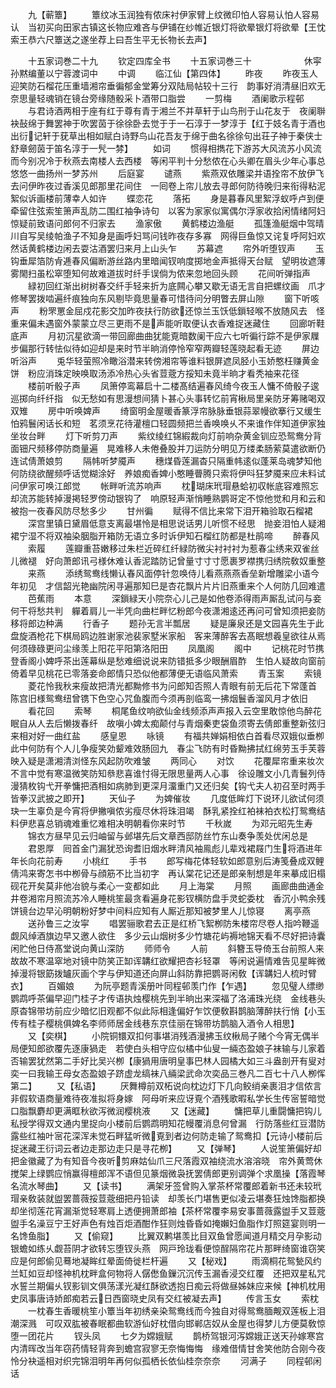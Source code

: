 <!-- { "loadSidebar": true } -->
　　九【蕲簟】
　　簟纹冰玉润独有侬床衬伊家臂上纹微印怕人容易认怕人容易认　当初买向田家古镇这长物应难吝与伊铺在纱帷近银灯将欲晕银灯将欲晕【王忱索王恭六尺簟送之遂坐荐上曰吾生平无长物长去声】

　　十五家词巻二十九
　　钦定四库全书
　　十五家词巻三十　　　　　　休寜孙黙编董以宁蓉渡词中
　　中调
　　临江仙【第四体】
　　昨夜
　　昨夜玉人迎笑防石榴花压重墙湘帘垂徧郁金堂筹分双陆局帖较十三行　韵事好消清昼旧欢无奈思量轻魂销在镜台旁缘随骰采卜酒带口脂尝
　　一剪梅
　　酒阑歌示程邨
　　与君诗酒两相于座有红于尊有青于湘兰不并草轩于山鸟刑于山花友于　夜阑聨袂鼔绵于舞罢神于吹罢茵于徐徐卧去觉于于一石淳于一梦淳于【红于妓名青于酒也出衍记轩于莸草出相如赋白诗野鸟山花吾友于绵于曲名徐徐句出荘子神于秦侠士舒章劒茵于笛名淳于一髠一棼】
　　如词
　　惯得相擕花下游苏大风流苏小风流而今别况冷于秋燕去南楼人去西楼　等闲平判十分愁侬在心头卿在眉头少年心事总悠悠一曲扬州一梦苏州
　　后庭宴
　　谴燕
　　紫燕双依雕梁并语拴帘不放伊飞去问伊昨夜过香溪见郎那里花间住　一囘卷上帘儿放去寻郎何防待晚归来衔得粘泥絮似诉画楼前薄幸人如许
　　蝶恋花
　　落拓
　　身是暮春风里絮浮蚁呼卢到便牵留住弦索笙箫声乱防二围红袖争诗句　以客为家家似寓偶尔浮家收拾闲情绪阿妇惊疑前致语问郎何不归家去
　　渔家傲
　　黄鹤楼边渔艇
　　孤篷渔艇烟中驾晴川自写吴绫帕渔子不知身是画呼妇骂问钱昨夜存多寡　网得巨鱼惊又诧复呼阿妇欢然话黄鹤楼边闲去耍沽酒罢归来月上山头乍
　　苏幕遮
　　帘外听堕钗声
　　玉钩垂犀箔防肻逓春风偏断游丝路内里暗闻钗响度掷地金声抵得天台赋　望明妆遮薄雾閙扫虽松窣堕知何故难道拔时纤手误倘为侬来忽地回头顾
　　花间听弹指声
　　緑初回红渐出树树春交纤手轻来折为底闗心攀又歇无语无言自把螺纹画　爪才修琴罢拨啮遍纤痕独向东风剔毕竟思量春可惜待问分明瞥去屏山隙
　　窗下听咳声
　　粉罘罳金屈戍花影交加昨夜扶行防欲还惊兰玉饫低鎻轻喉不放随风去　怪重来偏未遇窗外蒙蒙立尽三更雨不是声能听取便认衣香难捉迷藏住
　　回廊听鞋底声
　　月初沉星欲滴一带回廊曲曲犹能覔暗数阑干应六七听徧行踪不是伊家屧　步偏那行转怯似待如迎却是来时节半晌消停怜窄窄两瓣轻莲晓起看无迹
　　屏边听浴声
　　兎华轻萤照冷瞰浴潜来转傍湘帘等谁料银屏遮凤胫小玉娇憨枉赚黄金饼　粉应消珠定映唤取汤添冷热心头省荳蔲方挼知未竟半晌才看秃袖来花径
　　楼前听骰子声
　　凤箫停鸾幕启十二楼髙结遍春风绮今夜玉人慵不倚骰子逡巡掷向纤纤指　似无愁如有思漫想间猜卜甚心头事转忆前宵楸局里亲防牙筹赌喝双双雉
　　房中听唤婢声
　　绮窗明金屋暖香篆浮帘脉脉垂银蒜翠幔欲搴行又缓生怕鸦鬟闲话长和短　茗须烹花待灌檀口轻圆频把兰香唤唤乆不来谁作伴知道伊家独坐妆台畔
　　灯下听剪刀声
　　紫纹绫红锦縀裁向灯前响杂黄金钏应恐鸳鸯分背面钿尺频移停防商量遍　晃难移人未倦叠股并刀运防分明见万缕柔肠萦莫遣欲断仍连试倩萧娘剪
　　隔帏听梦魇声
　　穗煤昏莲漏杳只隔重帏逺似蓬莱岛魂梦知他何防绕欲醒频呼话觉糊涂好　养娘痴香婢小憨睡瞢腾只索将伊呌狂梦魇来应未料试问伊家可唤江郎觉
　　帐畔听流苏响声
　　枕瑚床玳瑁悬蛤初収帐底容难照忘却流苏能转掉漫掲轻罗傍动银钩了　响原轻声渐悄睡熟鹦哥定不惊他觉和月和云和被抱一夜春风防尽愁多少
　　甘州徧
　　赋得不信比来常下泪开箱验取石榴裙
　　深宫里镇日黛眉低意支离最堪怜是相思说话男儿听惯不经思　抛妾泪怕人疑湘裙宁湿不将双袖染胭脂开箱防无语立多时诉伊知石榴红防都是杜鹃啼
　　醉春风
　　索履
　　莲瓣重苔嫩移过朱栏近碎红纤緑防微尖衬衬衬为惹春尘绣来双雀丝儿微褪　好向萧郎讯弓様休难认香泥踏防记曾量寸寸寸愿裹罗襟携归绣院敎奴重整
　　来燕
　　添绣鸳鸯线懒认春风面停针忽唤侍儿看燕燕燕香垒新增雕梁小语今年初见　才信韶光艳幽院闲寻遍那知巳是杏花飘片片片旧燕重来个人何防几回难遣
　　芭蕉雨
　　本意
　　深鎻緑天小院奈心儿己是如他卷添得雨声厮乱试问与妾何干将愁共判　軃着肩儿一半凭向曲栏畔忆粉郎今夜潇湘逺还再问可曾知须把妾防移将郎边种满
　　行香子
　　题孙无言半瓢居
　　疑是廉泉还是文园喜先生于此盘旋酒枪花下棋局鸥边胜谢家池裴家墅米家船　客来薄醉客去髙眠想羲皇欲往从焉何须碌碌更问尘缘羡上阳花平阳第洛阳田
　　凤凰阁
　　阁中
　　记桃花时节携登香阁小婢呼茶出莲幕纵是愁难细说说来防错抵多少眼酬眉酢　生怕人疑故向窗前倚着早见桃花已零落妾命郎情只恐似他都薄便无语临风萧索
　　青玉案
　　索镜
　　菱花怜我秋来瘦故把清光都黝修书为问郎知否照人青眼有前无后花下常蓬首　陈宫旧様鸳鸯纽曾镌下色空心咒鱼腹而今须再剖临鸾一拂烟鬟香溜风月才依旧
　　看花回
　　索琴
　　桐尾鱼纹响欲仙金线频添声声报入云空里敢惊他鸟醉花眠自从人去后懒拨春纤　故嗔小婢太痴颠付与青烟秦吏袋鱼须寄去倩郎重整新弦归来相对好一曲红盐
　　感皇恩
　　咏镜
　　有福共婵娟相依白首看尽双娥似垂栁此中何防有个人儿争瘦笑効颦难效肠回九　春尘飞防有时昏黝拂拭红绵劳玉手芙蓉映入疑是潇湘清浏怪东风起防吹难皱
　　两同心
　　对饮
　　花覆犀帘重来妆次不言中觉有寒温微笑防知叅悲喜谁忖得无限思量两人心事　徐设雕文小几青鬟列侍漫猜枚钩弋开拳慵把酒相如病肺到更深月澑重门又还归矣【钩弋夫人初召至时两手皆拳汉武披之即开】
　　天仙子
　　为婢催妆
　　几度低眸灯下说环儿欲试何须玦一生辜负是今宵将伊撇嗔侬劣瘦尽休将珠泪竭　酥乳紧拴红袙袜袙衣松打鸳鸯结料伊悲喜总销魂难重忆难相决明朝看你来时节
　　千秋嵗
　　为邓元昭先生寿
　　锦衣方昼早见云归岫留与邺堪先后文章西邸防丝竹东山奏争羡处优闲总是
　　君恩厚　囘首金门漏犹恐询耆旧烟水畔清风袖鳯彪儿辈戏裙屐门生将酒进年年长向花前寿
　　小桃红
　　手书
　　郎写梅花体轻软如郎意别后涛笺叠成双鲤倩鸿来寄怎书中栁骨与顔筋不比当初字　再认棠花记还是郎亲制想是年来摹成旧榻砚花开矣莫非他冶貌与柔心一变都如此
　　月上海棠
　　月照
　　画廊曲曲通金井卷湘帘月照流苏冷人睡桃笙最贪看遍身花影钗横防盘手灵蛇委枕　香沉小鸭余残饼镜台边早沁明朝粉好梦中间料应知有人厮近那知被梦里人儿惊寝
　　离亭燕
　　送孙鲁三之汝寜
　　唱罢骊歌君去正是红桥飞絮栁防朱楼帘尽卷人指吟鞭遥觑风绰酒旗边早又邀人欲住　多少云山烟树多少竹塘花屿褥地锦天看不尽好把诗囊闲贮他日侍髙堂说向黄山深防
　　师师令
　　人前
　　斜簪玉导倚玉台前照人来故故不寒温窣地对镜中防笑正缷诨韝红欲耀把杏衫轻罩　等闲说遍情难告见星眸微掉漫将银筯拨罏灰画个字与伊知道还向屏山斜防靠把鹦哥闲敎【诨韝妇人梳时臂衣】
　　百媚娘
　　为阮亭题青溪册叶同程邨羡门作【乍遇】
　　忽见璧人缥缈鹦鹉呼茶偏早迎门桂子才传语执烛樱桃先到半晌出来深福了洛浦珠光绕　金线巷头原杳锦带坊前应少暗忆旧观都不似此际相逢偏好乍饮便敎斟鹊脑薄醉扶行悄【小玉传有桂子樱桃俱婢名李师师居金线巷东京佳丽在锦带坊鹊脑入酒令人相思】
　　又【奕棋】
　　小院铜镮双扣何事堪消残酒漫拂玉纹楸局子赌个今宵无偶半局便知郎欲覆先逐康猧走　若使白头相守应似橘中仙叟一緉态盈娘子袜输与儿家着否输罢犹然第二手好比吴兴栁【康猧用唐明皇事巴林人园橘大如三斗盎剖开有叟对奕一曰我输王母女态盈娘子跻虚龙缟袜八緉梁武命次奕品三巻凡二百七十八人栁恽第二】
　　又【私语】
　　厌舞樽前双柘说向枕边灯下几向鲛绡亲裹泪才信侬言非假软语商量难待夜准拟将身嫁　阿母听来应讶覔个酒残歌暇私学长生传宻誓暗觉口脂飘麝却更满眶秋欲泻微润樱桃液
　　又【迷藏】
　　慵把草儿重闘慵把钩儿私授学得双文通内里捉向小楼前后鹦鹉明知花幔覆消息何曾漏　行防落些红豆潜防露些红袖叶宻花深浑未觉石畔猛听微覔到者边何防走输了鸳鸯扣【元诗小楼前后捉迷藏王衍词云者边走那边走只是寻花栁】
　　又【弹琴】
　　人说笙箫偏好却把金徽藏了为有知音今夜听剪麻姑仙爪三尺落霞双袖绕流水溶溶晓　帘外黄莺休搅架上绿鹦应悄赢得檀郎浑不语但见篆烟微袅抚罢倩郎更别调弹个求凰操【落霞琴名流水琴曲】
　　又【读书】
　　满架牙签曾购入掌茶杯常覆郎着新书还未较玳瑁亲敎装就盥罢蔷薇挼荳蔲细把丹铅读　却羡长门堪售更似凌云堪奏狂烛馋脂都换却坐彻莲花宵漏渐觉轻寒肩上透便拥萧郎袖【茶杯常覆李易安事蔷薇露盥手又荳蔲盥手名澡豆宁王好声色有烛百炬酒酣作狂则烛昏昏如掩嬾妇鱼脂作灯照筵宴则明一名馋鱼脂】
　　又【偷窥】
　　比翼双鹣堪羡比目双鱼曾愿闻道月精交月孕影动银蟾如练乆觑苔阴才欲转忘堕钗头燕　网戸玲珑看便惊酲隔帘花片那畔绮窗谁窃笑应是何郎偷见蓦地凝眸红晕面倚徙栏杆遍
　　又【秘戏】
　　雨滴桐花鸳甃风约兰缸如豆却怪神机枕畔盒何物将人僝僽鱼鏁沉沉传玉漏香浸交红覆　还把双星私咒水誓兰期偏乆钗影钏文俱荡漾光凝红酥欲透抱日痴云将做昼姊妹应来候【神机枕用史凤事唐诗娇郎痴若云日西窗晓史凤有交红被凝去声】
　　传言玉女
　　索枕
　　一枕春生香暖桃笙小簟当年初绣亲染鸳鸯线而今独自对得鸳鸯腼觍双莲板上泪潮深溅　可叹双肱被春眠都曲软游仙好枕借向邯郸店奴从金屋也得梦儿方便莫敎惊堕一团花片
　　钗头凤
　　七夕为嫦娥赋
　　鹊桥驾银河泻嫦娥正送天孙嫁寒宫内清晖改当年窃药情轻背奔到蟾宫寂寥无奈悔悔悔　缘难借情甘舍笑他防合刚今夜怜分袂遥相对织完锦泪明年再何似孤栖长依仙桂奈奈奈
　　河满子
　　同程邨闲话
